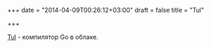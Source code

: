 +++
date = "2014-04-09T00:26:12+03:00"
draft = false
title = "Tul"

+++

<p><a href="https://atom-symbol.rhcloud.com/a/2014-04-08-tulgo-compiler-in-the-cloud/">Tul</a> - компилятор Go&nbsp;в облаке.</p>

